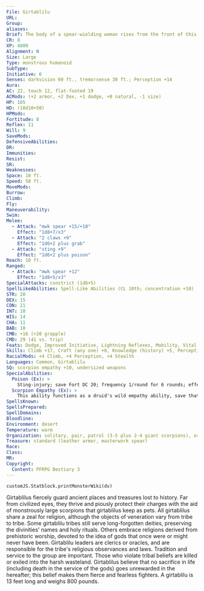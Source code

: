 ```yaml
---
File: Girtablilu
URL: 
Group: 
aliases: 
Brief: The body of a spear-wielding woman rises from the front of this monstrously huge scorpion.
CR: 8
XP: 4800
Alignment: N
Size: Large
Type: monstrous humanoid
SubType: 
Initiative: 6
Senses: darkvision 60 ft., tremorsense 30 ft.; Perception +14
Aura: 
AC: 22, touch 12, flat-footed 19
ACMods: (+2 armor, +2 Dex, +1 dodge, +8 natural, -1 size)
HP: 105
HD: (10d10+50)
HPMods: 
Fortitude: 8
Reflex: 11
Will: 9
SaveMods: 
DefensiveAbilities: 
DR: 
Immunities: 
Resist: 
SR: 
Weaknesses: 
Space: 10 ft.
Speed: 50 ft.
MoveMods: 
Burrow: 
Climb: 
Fly: 
Maneuverability: 
Swim: 
Melee: 
  - Attack: "mwk spear +15/+10"
    Effect: "1d8+7/x3"
  - Attack: "2 claws +9"
    Effect: "1d6+2 plus grab"
  - Attack: "sting +9"
    Effect: "1d6+2 plus poison"
Reach: 10 ft.
Ranged: 
  - Attack: "mwk spear +12"
    Effect: "1d8+5/x3"
SpecialAttacks: constrict (1d6+5)
SpellLikeAbilities: Spell-Like Abilities (CL 10th; concentration +10)   1/day-summon nature's ally V (1d3 giant scorpions)
STR: 20
DEX: 15
CON: 21
INT: 10
WIS: 14
CHA: 11
BAB: 10
CMB: +16 (+20 grapple)
CMD: 29 (41 vs. trip)
Feats: Dodge, Improved Initiative, Lightning Reflexes, Mobility, Vital Strike
Skills: Climb +17, Craft (any one) +8, Knowledge (history) +5, Perception +14, Sense Motive +7, Stealth +10, Survival +15
RacialMods: +4 Climb, +4 Perception, +4 Stealth
Languages: Common, Girtablilu
SQ: scorpion empathy +10, undersized weapons
SpecialAbilities:
  Poison (Ex): >
    Sting-injury; save Fort DC 20; frequency 1/round for 6 rounds; effect 1d4 Dex; cure 2 consecutive saves.
  Scorpion Empathy (Ex): >
    This ability functions as a druid's wild empathy ability, save that it works only on scorpions. A girtablilu gains a racial bonus on this check equal to its Hit Dice (normally +10). Scorpions are normally mindless, but this empathic communication imparts upon them a modicum of implanted intelligence, allowing girtablilus to train scorpions and use them as guardians (though it does not grant them skills or feats).
SpellsKnown: 
SpellsPrepared: 
SpellDomains: 
Bloodline: 
Environment: desert
Temperature: warm
Organization: solitary, pair, patrol (3-5 plus 2-4 giant scorpions), or cult (6-14 plus 3-6 temple guardians of 3rd level, 1 cleric or oracle leader of 6th level, and 4-9 giant scorpions)
Treasure: standard (leather armor, masterwork spear)
Race: 
Class: 
MR: 
Copyright:
  Content: PFRPG Bestiary 3
---
```

```dataviewjs
customJS.Statblock.printMonsterWiki(dv)
```
Girtablilus fiercely guard ancient places and treasures lost to history. Far from civilized eyes, they thrive and piously protect their charges with the aid of monstrously large scorpions that girtablilus keep as pets.  All girtablilus share a zeal for religion, although the objects of veneration vary from tribe to tribe. Some girtablilu tribes still serve long-forgotten deities, preserving the divinities' names and holy rituals. Others embrace religions derived from prehistoric worship, devoted to the idea of gods that once were or might never have been.  Girtablilu leaders are clerics or oracles, and are responsible for the tribe's religious observances and laws. Tradition and service to the group are important. Those who violate tribal beliefs are killed or exiled into the harsh wasteland.  Girtablilus believe that no sacrifice in life (including death in the service of the gods) goes unrewarded in the hereafter; this belief makes them fierce and fearless fighters.  A girtablilu is 13 feet long and weighs 800 pounds.

